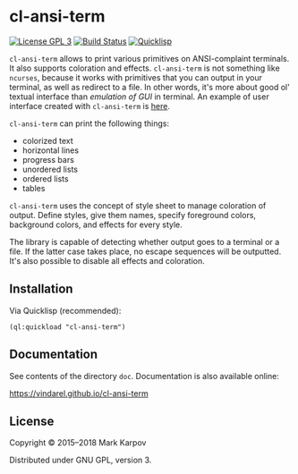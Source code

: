# cl-ansi-term

[![License GPL 3](https://img.shields.io/badge/license-GPL_3-green.svg)](http://www.gnu.org/licenses/gpl-3.0.txt)
[![Build Status](https://travis-ci.org/mrkkrp/cl-ansi-term.svg?branch=master)](https://travis-ci.org/mrkkrp/cl-ansi-term)
[![Quicklisp](http://quickdocs.org/badge/cl-ansi-term.svg)](http://quickdocs.org/cl-ansi-term/)

`cl-ansi-term` allows to print various primitives on ANSI-complaint
terminals. It also supports coloration and effects. `cl-ansi-term` is not
something like `ncurses`, because it works with primitives that you can
output in your terminal, as well as redirect to a file. In other words, it's
more about good ol' textual interface than *emulation of GUI* in terminal.
An example of user interface created with `cl-ansi-term`
is [here](https://github.com/mrkkrp/shtookovina).

`cl-ansi-term` can print the following things:

* colorized text
* horizontal lines
* progress bars
* unordered lists
* ordered lists
* tables

`cl-ansi-term` uses the concept of style sheet to manage coloration of
output. Define styles, give them names, specify foreground colors,
background colors, and effects for every style.

The library is capable of detecting whether output goes to a terminal or a
file. If the latter case takes place, no escape sequences will be outputted.
It's also possible to disable all effects and coloration.

## Installation

Via Quicklisp (recommended):

```common-lisp
(ql:quickload "cl-ansi-term")
```

## Documentation

See contents of the directory `doc`. Documentation is also available online:

https://vindarel.github.io/cl-ansi-term

## License

Copyright © 2015–2018 Mark Karpov

Distributed under GNU GPL, version 3.
